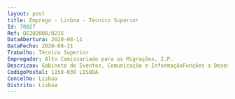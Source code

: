 ```yaml
--- 
layout: post
title: Emprego - Lisboa - Técnico Superior
Id: 78827
Ref: OE202008/0235
DataAbertura: 2020-08-11
DataFecho: 2020-08-31
Trabalho: Técnico Superior
Empregador: Alto Comissariado para as Migrações, I.P.
Descricao: Gabinete de Eventos, Comunicação e InformaçãoFunções a Desempenhar • Produção e ou atualização de conteúdos multidisciplinares e multiplataforma • Gestão diária de websites, redes sociais (Facebook, LinkedIn e ou YouTube) e demais meios de comunicação do ACM, I.P. • Acompanhamento e ou participação de nos processos de produção, tradução, paginação, revisão, impressão e ou finalização de materiais de informação e divulgação, nos formatos impresso e digital • Realização de notas à comunicação social • Registo escrito, fotográfico e ou em vídeo de eventos iniciativas • Apoio à organização co organização de eventos e iniciativas • Participação e ou representação em eventos e ou iniciativas • Apoio à aquisição de bens e serviços  solicitação e sistematização de propostas informais  e ou interlocução com fornecedores  e ou preparação e revisão de peças procedimentais.• Conhecimentos sólidos das Línguas Portuguesa e Inglesa (Reino Unido, preferencial).
CodigoPostal: 1150-039 LISBOA
Concelho: Lisboa
Distrito: Lisboa
--- 
```

